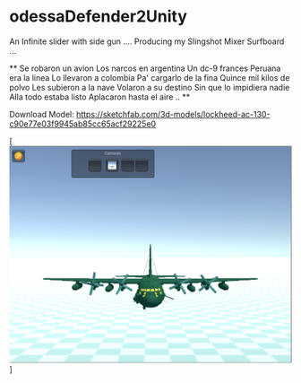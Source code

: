 # odessaDefender2Unity

An Infinite slider with side gun ....
Producing my Slingshot Mixer Surfboard ...

** Se robaron un avion
Los narcos en argentina
Un dc-9 frances
Peruana era la linea
Lo llevaron a colombia
Pa' cargarlo de la fina
Quince mil kilos de polvo
Les subieron a la nave
Volaron a su destino
Sin que lo impidiera nadie
Alla todo estaba listo
Aplacaron hasta el aire .. **

Download Model: https://sketchfab.com/3d-models/lockheed-ac-130-c90e77e03f9945ab85cc65acf29225e0

[![Falklands are British... ](https://raw.githubusercontent.com/rgarro/odessaDefender2Unity/main/ac130.png)]

